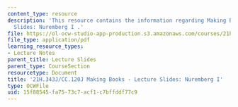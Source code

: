 ```yaml
---
content_type: resource
description: 'This resource contains the information regarding Making Books - Lecture
  Slides: Nuremberg I .'
file: https://ol-ocw-studio-app-production.s3.amazonaws.com/courses/21h-343j-making-books-the-renaissance-and-today-spring-2016/15f88545fa7573c7acf1c7bffddf77c9_MIT21H_343JS16_NuremI.pdf
file_type: application/pdf
learning_resource_types:
- Lecture Notes
parent_title: Lecture Slides
parent_type: CourseSection
resourcetype: Document
title: '21H.343J/CC.120J Making Books - Lecture Slides: Nuremberg I'
type: OCWFile
uid: 15f88545-fa75-73c7-acf1-c7bffddf77c9
---
```

